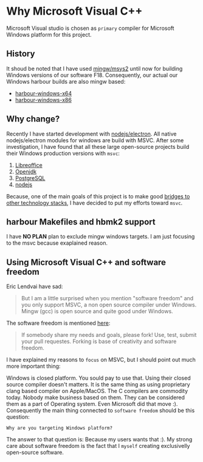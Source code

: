 Why Microsoft Visual C++
========================

Microsoft Visual studio is chosen as `primary` compiler for Microsoft Windows platform for this project.

## History

It shoud be noted that I have used [mingw/msys2](https://github.com/hernad/F18/blob/4/ci-build-win32.sh) until now for building Windows versions of our software F18.
Consequently, our actual our Windows harbour builds are also mingw based:
- [harbour-windows-x64](https://bintray.com/bringout/harbour/harbour-windows-x64#files)
- [harbour-windows-x86](https://bintray.com/bringout/harbour/harbour-windows-x86#files)

## Why change?

Recently I have started development with [nodejs/electron](https://github.com/hernad/eShell).
All native nodejs/electron modules for windows are build with MSVC.
After some investigation, I have found that all these large open-source projects build their Windows production versions with `msvc`: 
1. [Libreoffice](https://wiki.documentfoundation.org/Development/BuildingOnWindows)
2. [Openjdk](https://wiki.openjdk.java.net/display/Build/Supported+Build+Platforms)
3. [PostgreSQL](https://www.enterprisedb.com/download-postgresql-binaries)
4. [nodejs](https://docs.microsoft.com/en-us/windows/nodejs/setup-on-windows)

Because, one of the main goals of this project is to make good [bridges to other technology stacks](https://github.com/hernad/harbour/blob/master/README.md#3-solution-make-good-bridges), I have decided to put my efforts toward `msvc`.

## harbour Makefiles and hbmk2 support

I have **NO PLAN**  plan to exclude mingw windows targets. I am just focusing to the msvc because exaplained reason.

## Using Microsoft Visual C++ and software freedom 

Eric Lendvai have sad:

> But I am a little surprised when you mention "software freedom" and you only support MSVC, a non open source compiler under Windows. Mingw (gcc) is open source and quite good under Windows.

The software freedom is mentioned [here](https://github.com/hernad/harbour/blob/master/INFO.txt):

> If somebody share my needs and goals, please fork! Use, test, submit your pull requestes. Forking is base of creativity and software freedom.

I have explained my reasons to `focus` on MSVC, but I should point out much more important thing:

Windows is closed platform. You sould pay to use that. Using their closed source compiler doesn't matters. It is the same thing as using proprietary clang based compiler on Apple/MacOS. The C compilers are commodity today. Nobody make business based on them. They can be considered them as a part of Operating system. Even Microsoft did that move :). Consequently the main thing connected to `software freedom` should be this question:

	Why are you targeting Windows platform?

The answer to that question is: Because my users wants that :).
My strong care about software freedom is the fact that I `myself` creating exclusivelly open-source software.
